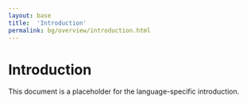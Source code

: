 ```yaml
---
layout: base
title:  'Introduction'
permalink: bg/overview/introduction.html
---
```


# Introduction

This document is a placeholder for the language-specific introduction.
